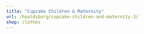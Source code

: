 ```yaml
---
title: "Cupcake Children & Maternity"
url: /healdsburg/cupcake-children-and-maternity-3/
shop: clothes
---
```

